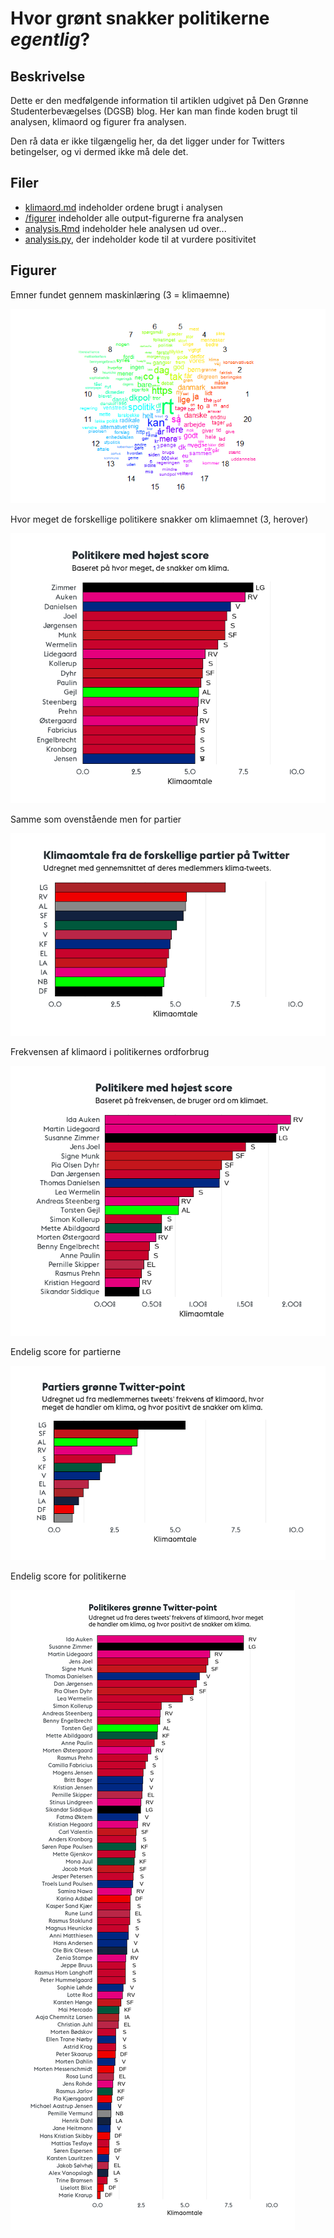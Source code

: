 # Hvor grønt snakker politikerne _egentlig_?
## Beskrivelse
Dette er den medfølgende information til artiklen udgivet på 
Den Grønne Studenterbevægelses (DGSB) blog. Her kan man finde
koden brugt til analysen, klimaord og figurer fra analysen. 

Den rå data er ikke tilgængelig her, da det ligger under for Twitters
betingelser, og vi dermed ikke må dele det.

## Filer
- [klimaord.md](klimaord.md) indeholder ordene brugt i analysen
- [/figurer](/figurer) indeholder alle output-figurerne fra analysen
- [analysis.Rmd](analysis.Rmd) indeholder hele analysen ud over...
- [analysis.py](analysis.py), der indeholder kode til at vurdere positivitet

## Figurer
Emner fundet gennem maskinlæring (3 = klimaemne)

![topics](figurer/topics.png)

Hvor meget de forskellige politikere snakker om klimaemnet (3, herover)

![members topic](figurer/member_topic.png)

Samme som ovenstående men for partier

![parties topic](figurer/party_topic.png)

Frekvensen af klimaord i politikernes ordforbrug

![members climate word frequency](figurer/member_frequency.png)

Endelig score for partierne

![final party score](figurer/party_final.png)

Endelig score for politikerne

![final member score](figurer/member_final.png)